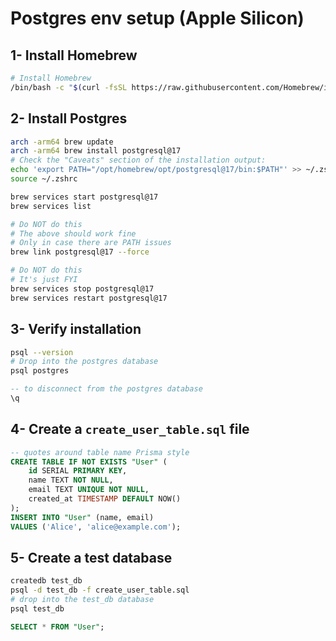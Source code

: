 # Postgres env setup (Apple Silicon)

## 1- Install Homebrew

```bash
# Install Homebrew
/bin/bash -c "$(curl -fsSL https://raw.githubusercontent.com/Homebrew/install/HEAD/install.sh)"
```

## 2- Install Postgres

```bash
arch -arm64 brew update
arch -arm64 brew install postgresql@17
# Check the "Caveats" section of the installation output:
echo 'export PATH="/opt/homebrew/opt/postgresql@17/bin:$PATH"' >> ~/.zshrc
source ~/.zshrc
```

```bash
brew services start postgresql@17
brew services list
```

```bash
# Do NOT do this
# The above should work fine
# Only in case there are PATH issues
brew link postgresql@17 --force
```

```bash
# Do NOT do this
# It's just FYI
brew services stop postgresql@17
brew services restart postgresql@17
```

## 3- Verify installation

```bash
psql --version
# Drop into the postgres database
psql postgres
```

```sql
-- to disconnect from the postgres database
\q
```

## 4- Create a `create_user_table.sql` file

```sql
-- quotes around table name Prisma style
CREATE TABLE IF NOT EXISTS "User" (
    id SERIAL PRIMARY KEY,
    name TEXT NOT NULL,
    email TEXT UNIQUE NOT NULL,
    created_at TIMESTAMP DEFAULT NOW()
);
INSERT INTO "User" (name, email)
VALUES ('Alice', 'alice@example.com');
```

## 5- Create a test database

```bash
createdb test_db
psql -d test_db -f create_user_table.sql
# drop into the test_db database
psql test_db
```

```sql
SELECT * FROM "User";
```
